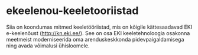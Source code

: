 ekeelenou-keeletooriistad
=========================

Siia on koondumas mitmed keeletööriistad, mis on kõigile kättesaadavad EKI e-keelenõust (http://kn.eki.ee/). See on osa EKI keeletehnoloogia osakonna meetmeist moderniseerida oma arenduskeskkonda pidevpaigaldamisega ning avada võimalusi ühisloomele.

